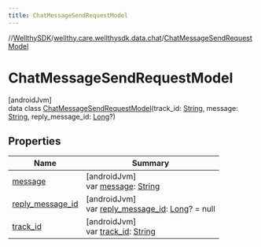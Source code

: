 ```yaml
---
title: ChatMessageSendRequestModel
---
```

//[WellthySDK](../../../index.html)/[wellthy.care.wellthysdk.data.chat](../index.html)/[ChatMessageSendRequestModel](index.html)



# ChatMessageSendRequestModel



[androidJvm]\
data class [ChatMessageSendRequestModel](index.html)(track_id: [String](https://kotlinlang.org/api/latest/jvm/stdlib/kotlin/-string/index.html), message: [String](https://kotlinlang.org/api/latest/jvm/stdlib/kotlin/-string/index.html), reply_message_id: [Long](https://kotlinlang.org/api/latest/jvm/stdlib/kotlin/-long/index.html)?)



## Properties


| Name | Summary |
|---|---|
| [message](message.html) | [androidJvm]<br>var [message](message.html): [String](https://kotlinlang.org/api/latest/jvm/stdlib/kotlin/-string/index.html) |
| [reply_message_id](reply_message_id.html) | [androidJvm]<br>var [reply_message_id](reply_message_id.html): [Long](https://kotlinlang.org/api/latest/jvm/stdlib/kotlin/-long/index.html)? = null |
| [track_id](track_id.html) | [androidJvm]<br>var [track_id](track_id.html): [String](https://kotlinlang.org/api/latest/jvm/stdlib/kotlin/-string/index.html) |

